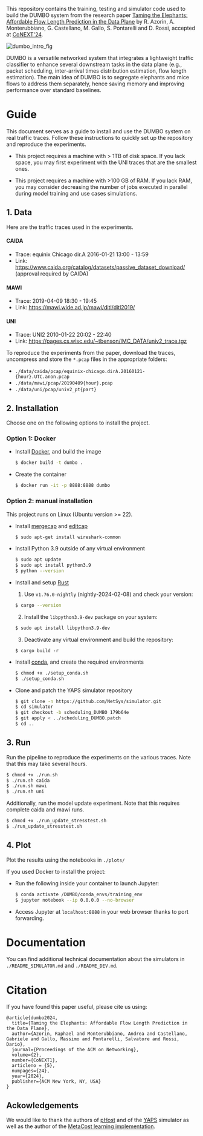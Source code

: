 This repository contains the training, testing and simulator code used to build the DUMBO system from the research paper [Taming the Elephants: Affordable Flow Length Prediction in the Data Plane](https://dl.acm.org/doi/10.1145/3649473) by R. Azorin, A. Monterubbiano, G. Castellano, M. Gallo, S. Pontarelli and D. Rossi, accepted at [CoNEXT'24](https://conferences.sigcomm.org/co-next/2024/#!/home).

![dumbo_intro_fig](https://github.com/cpt-harlock/DUMBO/blob/main/dumbo_intro.png)

DUMBO is a versatile networked system that integrates a lightweight traffic classifier to enhance several downstream tasks in the data plane (e.g., packet scheduling, inter-arrival times distribution estimation, flow length estimation). 
The main idea of DUMBO is to segregate elephants and mice flows to address them separately, hence saving memory and improving performance over standard baselines.

# Guide
This document serves as a guide to install and use the DUMBO system on real traffic traces. Follow these instructions to quickly set up the repository and reproduce the experiments.

- This project requires a machine with > 1TB of disk space. If you lack space, you may first experiment with the UNI traces that are the smallest ones.

- This project requires a machine with >100 GB of RAM. If you lack RAM, you may consider decreasing the number of jobs executed in parallel during model training and use cases simulations.

## 1. Data
Here are the traffic traces used in the experiments. 

#### CAIDA
- Trace: equinix Chicago dir.A 2016-01-21 13:00 - 13:59
- Link: https://www.caida.org/catalog/datasets/passive_dataset_download/ (approval required by CAIDA)

#### MAWI
- Trace: 2019-04-09 18:30 - 19:45
- Link: https://mawi.wide.ad.jp/mawi/ditl/ditl2019/

#### UNI
- Trace: UNI2 2010-01-22 20:02 - 22:40
- Link: https://pages.cs.wisc.edu/~tbenson/IMC_DATA/univ2_trace.tgz

To reproduce the experiments from the paper, download the traces, uncompress and store the ```*.pcap``` files in the appropriate folders:
   - ```./data/caida/pcap/equinix-chicago.dirA.20160121-{hour}.UTC.anon.pcap```
   - ```./data/mawi/pcap/20190409{hour}.pcap```
   - ```./data/uni/pcap/univ2_pt{part}```

## 2. Installation

Choose one on the following options to install the project.

### Option 1: Docker
- Install [Docker](https://www.docker.com/get-started/), and build the image
   ```bash
   $ docker build -t dumbo .
   ```

- Create the container
   ```bash
   $ docker run -it -p 8888:8888 dumbo
   ``` 

### Option 2: manual installation
This project runs on Linux (Ubuntu version >= 22).

- Install [mergecap](https://www.wireshark.org/docs/man-pages/mergecap.html) and [editcap](https://www.wireshark.org/docs/man-pages/editcap.html)
   ```bash
   $ sudo apt-get install wireshark-common
   ```
- Install Python 3.9 outside of any virtual environment
   ```bash
   $ sudo apt update
   $ sudo apt install python3.9
   $ python --version
   ```
- Install and setup [Rust](https://www.rust-lang.org/tools/install)

   1. Use `v1.76.0-nightly` (nightly-2024-02-08) and check your version:
   ```bash 
   $ cargo --version
   ```
   2. Install the ```libpython3.9-dev``` package on your system:
   ```bash
   $ sudo apt install libpython3.9-dev
   ```
   3. Deactivate any virtual environment and build the repository:
   ```
   $ cargo build -r
   ```

- Install [conda](https://docs.anaconda.com/free/anaconda/install/index.html), and create the required environments
   ```bash
   $ chmod +x ./setup_conda.sh
   $ ./setup_conda.sh
   ```

-  Clone and patch the YAPS simulator repository
   ```bash
   $ git clone -n https://github.com/NetSys/simulator.git
   $ cd simulator
   $ git checkout -b scheduling_DUMBO 179b64e
   $ git apply < ../scheduling_DUMBO.patch
   $ cd ..
   ```

## 3. Run
Run the pipeline to reproduce the experiments on the various traces. Note that this may take several hours.
   ```bash
   $ chmod +x ./run.sh
   $ ./run.sh caida
   $ ./run.sh mawi
   $ ./run.sh uni
   ```

Additionally, run the model update experiment. Note that this requires complete caida and mawi runs.
   ```bash
   $ chmod +x ./run_update_stresstest.sh
   $ ./run_update_stresstest.sh 
   ```
   
## 4. Plot
Plot the results using the notebooks in `./plots/`

If you used Docker to install the project:
-  Run the following inside your container to launch Jupyter:
   ```bash
   $ conda activate /DUMBO/conda_envs/training_env
   $ jupyter notebook --ip 0.0.0.0 --no-browser
   ```
- Access Jupyter at `localhost:8888` in your web browser thanks to port forwarding.

# Documentation
You can find additional technical documentation about the simulators in `./README_SIMULATOR.md` and `./README_DEV.md`.

# Citation
If you have found this paper useful, please cite us using: 
```
@article{dumbo2024,
  title={Taming the Elephants: Affordable Flow Length Prediction in the Data Plane},
  author={Azorin, Raphael and Monterubbiano, Andrea and Castellano, Gabriele and Gallo, Massimo and Pontarelli, Salvatore and Rossi, Dario},
  journal={Proceedings of the ACM on Networking},
  volume={2},
  number={CoNEXT1},
  articleno = {5},
  numpages={24},
  year={2024},
  publisher={ACM New York, NY, USA}
}
```

## Ackowledgements

We would like to thank the authors of [pHost](https://dl.acm.org/doi/10.1145/2716281.2836086) and of the [YAPS](https://github.com/NetSys/simulator) simulator as well as the author of the [MetaCost learning implementation](https://github.com/Treers/MetaCost/tree/master).
